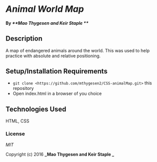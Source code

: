 # _Animal World Map_

#### By _**Mao Thygesen and Keir Staple **_

## Description

A map of endangered animals around the world. This was used to help practice with absolute and relative positioning.   

## Setup/Installation Requirements

* `git clone <https://github.com/mthygesen2/CSS-animalMap.git>` this repository
* Open index.html in a browser of you choice


## Technologies Used

HTML, CSS 

### License

*MIT*

Copyright (c) 2016 **_Mao Thygesen and Keir Staple _**
